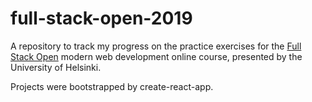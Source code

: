 # full-stack-open-2019

A repository to track my progress on the practice exercises for the [Full Stack Open](https://fullstackopen.com/en) modern web development online course, presented by the University of Helsinki. 

Projects were bootstrapped by create-react-app. 

